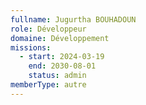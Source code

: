 ```yaml
---
fullname: Jugurtha BOUHADOUN
role: Développeur
domaine: Développement
missions:
  - start: 2024-03-19
    end: 2030-08-01
    status: admin
memberType: autre
---
```


